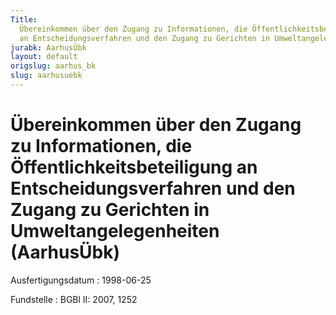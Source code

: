 ```yaml
---
Title:
  Übereinkommen über den Zugang zu Informationen, die Öffentlichkeitsbeteiligung
  an Entscheidungsverfahren und den Zugang zu Gerichten in Umweltangelegenheiten
jurabk: AarhusÜbk
layout: default
origslug: aarhus_bk
slug: aarhusuebk
---
```


# Übereinkommen über den Zugang zu Informationen, die Öffentlichkeitsbeteiligung an Entscheidungsverfahren und den Zugang zu Gerichten in Umweltangelegenheiten (AarhusÜbk)

Ausfertigungsdatum
: 1998-06-25

Fundstelle
: BGBl II: 2007, 1252
